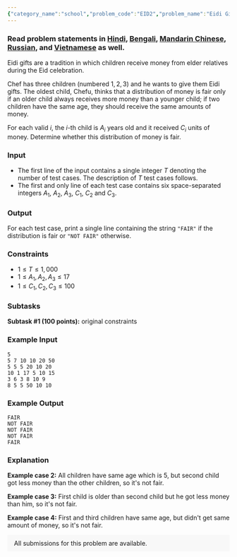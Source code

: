 ```yaml
---
{"category_name":"school","problem_code":"EID2","problem_name":"Eidi Gift","problemComponents":{"constraints":"","constraintsState":false,"subtasks":"","subtasksState":false,"inputFormat":"","inputFormatState":false,"outputFormat":"","outputFormatState":false,"sampleTestCases":{"0":{"id":1,"input":"5\r\n5 7 10 10 20 50\r\n5 5 5 20 10 20\r\n10 1 17 5 10 15\r\n3 6 3 8 10 9\r\n8 5 5 50 10 10","output":"FAIR\r\nNOT FAIR\r\nNOT FAIR\r\nNOT FAIR\r\nFAIR","explanation":"**Example case 2:** All children have same age which is 5, but second child got less money than the other children, so it\u0027s not fair.\r\n\r\n**Example case 3:** First child is older than second child but he got less money than him, so it\u0027s not fair.\r\n\r\n**Example case 4:** First and third children have same age, but didn\u0027t get same amount of money,  so it\u0027s not fair.","isDeleted":false}}},"video_editorial_url":"","languages_supported":{"0":"CPP14","1":"C","2":"JAVA","3":"PYTH 3.6","4":"CPP17","5":"PYTH","6":"PYP3","7":"CS2","8":"ADA","9":"PYPY","10":"TEXT","11":"PAS fpc","12":"NODEJS","13":"RUBY","14":"PHP","15":"GO","16":"HASK","17":"TCL","18":"PERL","19":"SCALA","20":"LUA","21":"kotlin","22":"BASH","23":"JS","24":"LISP sbcl","25":"rust","26":"PAS gpc","27":"BF","28":"CLOJ","29":"R","30":"D","31":"CAML","32":"FORT","33":"ASM","34":"swift","35":"FS","36":"WSPC","37":"LISP clisp","38":"SQL","39":"SCM guile","40":"PERL6","41":"ERL","42":"CLPS","43":"ICK","44":"NICE","45":"PRLG","46":"ICON","47":"COB","48":"SCM chicken","49":"PIKE","50":"SCM qobi","51":"ST","52":"SQLQ","53":"NEM"},"max_timelimit":1,"source_sizelimit":50000,"problem_author":"kingofnumbers","problem_tester":null,"date_added":"27-08-2019","tags":{"0":"cakewalk","1":"kingofnumbers","2":"ltime75","3":"taran_1407"},"problem_difficulty_level":"Cakewalk","best_tag":"","editorial_url":"https://discuss.codechef.com/problems/EID2","time":{"view_start_date":1567272600,"submit_start_date":1567272600,"visible_start_date":1567272600,"end_date":1735669800},"is_direct_submittable":false,"problemDiscussURL":"https://discuss.codechef.com/search?q=EID2","is_proctored":false,"visitedContests":{},"layout":"problem"}
---
```

### Read problem statements in [Hindi](https://www.codechef.com/download/translated/LTIME75/hindi/EID2.pdf), [Bengali](https://www.codechef.com/download/translated/LTIME75/bengali/EID2.pdf), [Mandarin Chinese](https://www.codechef.com/download/translated/LTIME75/mandarin/EID2.pdf), [Russian](https://www.codechef.com/download/translated/LTIME75/russian/EID2.pdf), and [Vietnamese](https://www.codechef.com/download/translated/LTIME75/vietnamese/EID2.pdf) as well.

Eidi gifts are a tradition in which children receive money from elder relatives during the Eid celebration.

Chef has three children (numbered $1, 2, 3$) and he wants to give them Eidi gifts. The oldest child, Chefu, thinks that a distribution of money is fair only if an older child always receives more money than a younger child; if two children have the same age, they should receive the same amounts of money.

For each valid $i$, the $i$-th child is $A_i$ years old and it received $C_i$ units of money. Determine whether this distribution of money is fair.

### Input
- The first line of the input contains a single integer $T$ denoting the number of test cases. The description of $T$ test cases follows.
- The first and only line of each test case contains six space-separated integers $A_1$, $A_2$, $A_3$, $C_1$, $C_2$ and $C_3$.

### Output
For each test case, print a single line containing the string `"FAIR"` if the distribution is fair or `"NOT FAIR"` otherwise.

### Constraints
- $1 \le T \le 1,000$
- $1 \le A_1, A_2, A_3 \le 17$
- $1 \le C_1, C_2, C_3 \le 100$

### Subtasks
**Subtask #1 (100 points):** original constraints

### Example Input
```
5
5 7 10 10 20 50
5 5 5 20 10 20
10 1 17 5 10 15
3 6 3 8 10 9
8 5 5 50 10 10
```

### Example Output
```
FAIR
NOT FAIR
NOT FAIR
NOT FAIR
FAIR
```

### Explanation

**Example case 2:** All children have same age which is 5, but second child got less money than the other children, so it's not fair.

**Example case 3:** First child is older than second child but he got less money than him, so it's not fair.

**Example case 4:** First and third children have same age, but didn't get same amount of money,  so it's not fair.




<aside style='background: #f8f8f8;padding: 10px 15px;'><div>All submissions for this problem are available.</div></aside>
